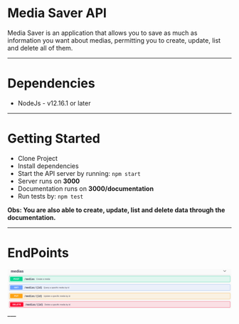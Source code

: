 # Media Saver API

Media Saver is an application that allows you to save as much as information you want about medias, permitting you to create, update, list and delete all of them.
____

# Dependencies

- NodeJs - v12.16.1 or later
___

# Getting Started

- Clone Project
- Install dependencies
- Start the API server by running: `npm start`
- Server runs on **3000**
- Documentation runs on **3000/documentation**
- Run tests by: `npm test`

**Obs: You are also able to create, update, list and delete data through the documentation.**
___

# EndPoints

<img src="./assets/api.png">
___
